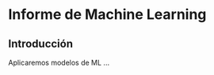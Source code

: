 # Informe de Machine Learning

## Introducción

Aplicaremos modelos de ML ...

```{tableofcontents}
```
